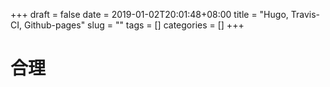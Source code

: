 +++ 
draft = false
date = 2019-01-02T20:01:48+08:00
title = "Hugo, Travis-CI, Github-pages"
slug = "" 
tags = []
categories = []
+++

# 合理